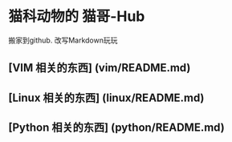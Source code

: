 # 猫科动物的 猫哥-Hub
搬家到github. 改写Markdown玩玩

## [VIM 相关的东西] (vim/README.md)

## [Linux 相关的东西] (linux/README.md)

## [Python 相关的东西] (python/README.md)
